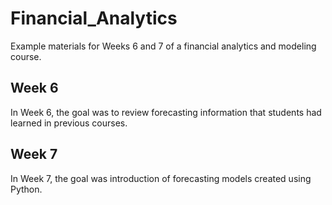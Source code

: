 # Financial_Analytics
Example materials for Weeks 6 and 7 of a financial analytics and modeling course.

## Week 6

In Week 6, the goal was to review forecasting information that students had learned in previous courses.


## Week 7

In Week 7, the goal was introduction of forecasting models created using Python.
